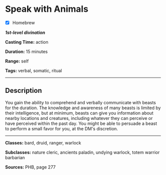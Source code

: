 # Speak with Animals

- [x] Homebrew

***1st-level divination***

**Casting Time:** action

**Duration:** 15 minutes

**Range:** self

**Tags:** verbal, somatic, ritual

---

## Description
You gain the ability to comprehend and verbally communicate with beasts for the duration. The knowledge and awareness of many beasts is limited by their intelligence, but at minimum, beasts can give you information about nearby locations and creatures, including whatever they can perceive or have perceived within the past day. You might be able to persuade a beast to perform a small favor for you, at the DM's discretion.

---

**Classes:** bard, druid, ranger, warlock

**Subclasses:** nature cleric, ancients paladin, undying warlock, totem warrior barbarian

**Sources:** PHB, page 277
